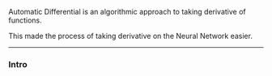 Automatic Differential is an algorithmic approach to taking derivative of functions. 

This made the process of taking derivative on the Neural Network easier. 

---
### **Intro**

